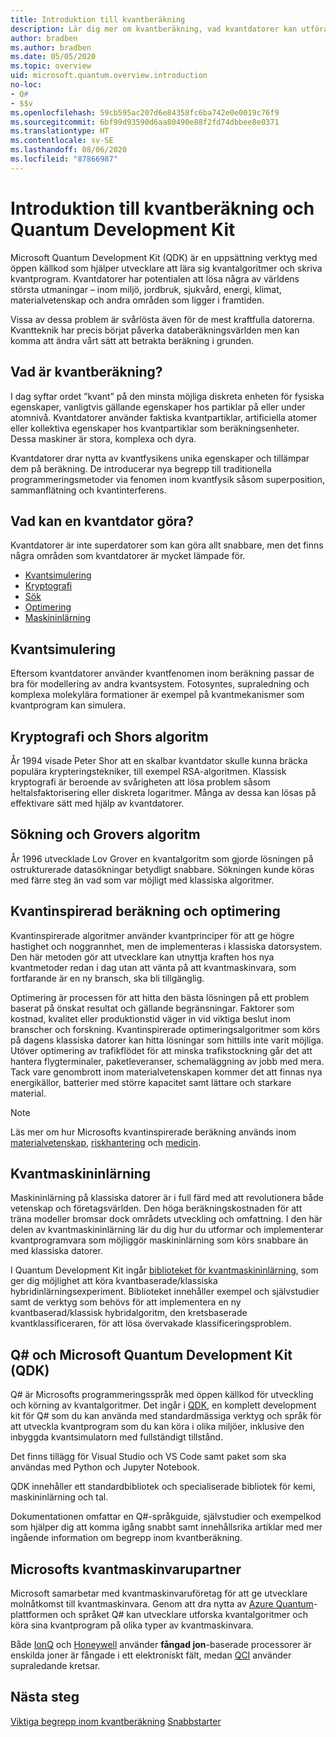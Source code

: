 ```yaml
---
title: Introduktion till kvantberäkning
description: Lär dig mer om kvantberäkning, vad kvantdatorer kan utföra och hur du lär dig kvantberäkning.
author: bradben
ms.author: bradben
ms.date: 05/05/2020
ms.topic: overview
uid: microsoft.quantum.overview.introduction
no-loc:
- Q#
- $$v
ms.openlocfilehash: 59cb595ac207d6e84358fc6ba742e0e0019c76f9
ms.sourcegitcommit: 6bf99d93590d6aa80490e88f2fd74dbbee8e0371
ms.translationtype: HT
ms.contentlocale: sv-SE
ms.lasthandoff: 08/06/2020
ms.locfileid: "87866987"
---
```

# <a name="introduction-to-quantum-computing-and-the-quantum-development-kit"></a>Introduktion till kvantberäkning och Quantum Development Kit

Microsoft Quantum Development Kit (QDK) är en uppsättning verktyg med öppen källkod som hjälper utvecklare att lära sig kvantalgoritmer och skriva kvantprogram. Kvantdatorer har potentialen att lösa några av världens största utmaningar – inom miljö, jordbruk, sjukvård, energi, klimat, materialvetenskap och andra områden som ligger i framtiden.  

Vissa av dessa problem är svårlösta även för de mest kraftfulla datorerna. Kvantteknik har precis börjat påverka databeräkningsvärlden men kan komma att ändra vårt sätt att betrakta beräkning i grunden.

## <a name="what-is-quantum-computing"></a>Vad är kvantberäkning?

I dag syftar ordet ”kvant” på den minsta möjliga diskreta enheten för fysiska egenskaper, vanligtvis gällande egenskaper hos partiklar på eller under atomnivå. Kvantdatorer använder faktiska kvantpartiklar, artificiella atomer eller kollektiva egenskaper hos kvantpartiklar som beräkningsenheter. Dessa maskiner är stora, komplexa och dyra.

Kvantdatorer drar nytta av kvantfysikens unika egenskaper och tillämpar dem på beräkning. De introducerar nya begrepp till traditionella programmeringsmetoder via fenomen inom kvantfysik såsom superposition, sammanflätning och kvantinterferens.

## <a name="what-can-a-quantum-computer-do"></a>Vad kan en kvantdator göra?

Kvantdatorer är inte superdatorer som kan göra allt snabbare, men det finns några områden som kvantdatorer är mycket lämpade för.

- [Kvantsimulering](xref:microsoft.quantum.overview.introduction#quantum-simulation)
- [Kryptografi](xref:microsoft.quantum.overview.introduction#cryptography-and-shors-algorithm)
- [Sök](xref:microsoft.quantum.overview.introduction#search-and-grovers-algorithm)
- [Optimering](xref:microsoft.quantum.overview.introduction#quantum-inspired-computing-and-optimization)
- [Maskininlärning](xref:microsoft.quantum.overview.introduction#quantum-machine-learning)

## <a name="quantum-simulation"></a>Kvantsimulering

Eftersom kvantdatorer använder kvantfenomen inom beräkning passar de bra för modellering av andra kvantsystem. Fotosyntes, supraledning och komplexa molekylära formationer är exempel på kvantmekanismer som kvantprogram kan simulera.

## <a name="cryptography-and-shors-algorithm"></a>Kryptografi och Shors algoritm

År 1994 visade Peter Shor att en skalbar kvantdator skulle kunna bräcka populära krypteringstekniker, till exempel RSA-algoritmen. Klassisk kryptografi är beroende av svårigheten att lösa problem såsom heltalsfaktorisering eller diskreta logaritmer. Många av dessa kan lösas på effektivare sätt med hjälp av kvantdatorer.

## <a name="search-and-grovers-algorithm"></a>Sökning och Grovers algoritm

År 1996 utvecklade Lov Grover en kvantalgoritm som gjorde lösningen på ostrukturerade datasökningar betydligt snabbare. Sökningen kunde köras med färre steg än vad som var möjligt med klassiska algoritmer.

## <a name="quantum-inspired-computing-and-optimization"></a>Kvantinspirerad beräkning och optimering

Kvantinspirerade algoritmer använder kvantprinciper för att ge högre hastighet och noggrannhet, men de implementeras i klassiska datorsystem. Den här metoden gör att utvecklare kan utnyttja kraften hos nya kvantmetoder redan i dag utan att vänta på att kvantmaskinvara, som fortfarande är en ny bransch, ska bli tillgänglig.

Optimering är processen för att hitta den bästa lösningen på ett problem baserat på önskat resultat och gällande begränsningar. Faktorer som kostnad, kvalitet eller produktionstid väger in vid viktiga beslut inom branscher och forskning. Kvantinspirerade optimeringsalgoritmer som körs på dagens klassiska datorer kan hitta lösningar som hittills inte varit möjliga. Utöver optimering av trafikflödet för att minska trafikstockning går det att hantera flygterminaler, paketleveranser, schemaläggning av jobb med mera. Tack vare genombrott inom materialvetenskapen kommer det att finnas nya energikällor, batterier med större kapacitet samt lättare och starkare material.

> [!NOTE]
> Läs mer om hur Microsofts kvantinspirerade beräkning används inom [materialvetenskap](https://cloudblogs.microsoft.com/quantum/2020/01/21/oti-lumionics-accelerating-materials-design-microsoft-azure-quantum/), [riskhantering](https://cloudblogs.microsoft.com/quantum/2019/05/22/microsoft-quantum-collaborates-with-willis-towers-watson-to-transform-risk-management-solutions/) och [medicin](https://blogs.microsoft.com/blog/2018/05/18/microsoft-quantum-helps-case-western-reserve-university-advance-mri-research/).

## <a name="quantum-machine-learning"></a>Kvantmaskininlärning

Maskininlärning på klassiska datorer är i full färd med att revolutionera både vetenskap och företagsvärlden. Den höga beräkningskostnaden för att träna modeller bromsar dock områdets utveckling och omfattning. I den här delen av kvantmaskininlärning lär du dig hur du utformar och implementerar kvantprogramvara som möjliggör maskininlärning som körs snabbare än med klassiska datorer.

I Quantum Development Kit ingår [biblioteket för kvantmaskininlärning](xref:microsoft.quantum.machine-learning.concepts.intro), som ger dig möjlighet att köra kvantbaserade/klassiska hybridinlärningsexperiment. Biblioteket innehåller exempel och självstudier samt de verktyg som behövs för att implementera en ny kvantbaserad/klassisk hybridalgoritm, den kretsbaserade kvantklassificeraren, för att lösa övervakade klassificeringsproblem.

## <a name="no-locq-and-the-microsoft-quantum-development-kit-qdk"></a>Q# och Microsoft Quantum Development Kit (QDK)

Q# är Microsofts programmeringsspråk med öppen källkod för utveckling och körning av kvantalgoritmer. Det ingår i [QDK](https://docs.microsoft.com/quantum/), en komplett development kit för Q# som du kan använda med standardmässiga verktyg och språk för att utveckla kvantprogram som du kan köra i olika miljöer, inklusive den inbyggda kvantsimulatorn med fullständigt tillstånd.

Det finns tillägg för Visual Studio och VS Code samt paket som ska användas med Python och Jupyter Notebook.

QDK innehåller ett standardbibliotek och specialiserade bibliotek för kemi, maskininlärning och tal.

Dokumentationen omfattar en Q#-språkguide, självstudier och exempelkod som hjälper dig att komma igång snabbt samt innehållsrika artiklar med mer ingående information om begrepp inom kvantberäkning.  

## <a name="microsoft-quantum-hardware-partners"></a>Microsofts kvantmaskinvarupartner

Microsoft samarbetar med kvantmaskinvaruföretag för att ge utvecklare molnåtkomst till kvantmaskinvara. Genom att dra nytta av [Azure Quantum](https://azure.microsoft.com/services/quantum/)-plattformen och språket Q# kan utvecklare utforska kvantalgoritmer och köra sina kvantprogram på olika typer av kvantmaskinvara.

Både [IonQ](https://ionq.com/news/november-4-2019-microsoft-partnership) och [Honeywell](https://www.honeywell.com/en-us/newsroom/news/2019/11/the-future-of-quantum-computing) använder **fångad jon**-baserade processorer är enskilda joner är fångade i ett elektroniskt fält, medan [QCI](https://quantumcircuits.com/news-and-publications/quantum-circuits-partners-with-microsoft-on-azure-quantum) använder supraledande kretsar.

## <a name="next-steps"></a>Nästa steg

[Viktiga begrepp inom kvantberäkning](xref:microsoft.quantum.overview.understanding)
[Snabbstarter](xref:microsoft.quantum.welcome)
